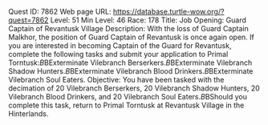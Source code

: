 Quest ID: 7862
Web page URL: https://database.turtle-wow.org/?quest=7862
Level: 51
Min Level: 46
Race: 178
Title: Job Opening: Guard Captain of Revantusk Village
Description: With the loss of Guard Captain Malkhor, the position of Guard Captain of Revantusk is once again open. If you are interested in becoming Captain of the Guard for Revantusk, complete the following tasks and submit your application to Primal Torntusk:$B$BExterminate Vilebranch Berserkers.$B$BExterminate Vilebranch Shadow Hunters.$B$BExterminate Vilebranch Blood Drinkers.$B$BExterminate Vilebranch Soul Eaters.
Objective: You have been tasked with the decimation of 20 Vilebranch Berserkers, 20 Vilebranch Shadow Hunters, 20 Vilebranch Blood Drinkers, and 20 Vilebranch Soul Eaters.$B$BShould you complete this task, return to Primal Torntusk at Revantusk Village in the Hinterlands.
